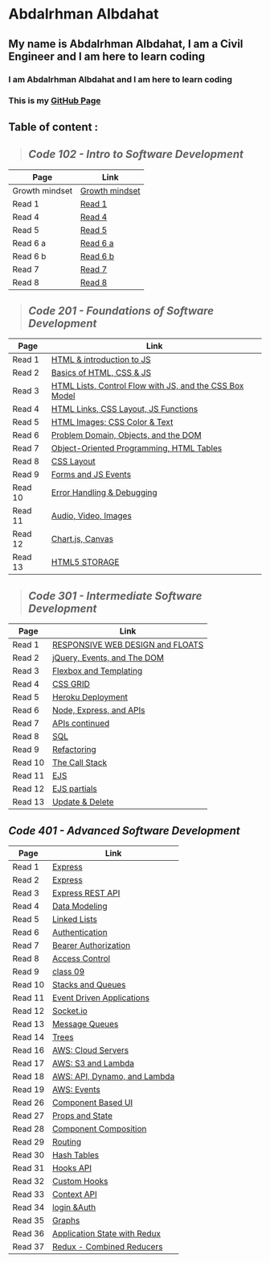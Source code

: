 # **Abdalrhman Albdahat**

## My name is Abdalrhman Albdahat, I am a Civil Engineer and I am here to learn coding



### I am Abdalrhman Albdahat and I am here to learn coding

### This is my [GitHub Page](https://github.com/boodah96)

## Table of content :


> ## *Code 102 - Intro to Software Development*

| Page           | Link                                                               |
|----------------|----------------|
| Growth mindset | [Growth mindset](https://boodah96.github.io/reading-notes/README1) |
| Read 1         |  [Read 1](https://boodah96.github.io/reading-notes/read_1)         |
| Read 4         |  [Read 4](https://boodah96.github.io/reading-notes/read4)|
| Read 5         |  [Read 5](https://boodah96.github.io/reading-notes/read5)|
| Read 6 a       |  [Read 6 a](https://boodah96.github.io/reading-notes/read6a)|
| Read 6 b       |  [Read 6 b](https://boodah96.github.io/reading-notes/read6b)|
| Read 7         |  [Read 7](https://boodah96.github.io/reading-notes/read7)|
| Read 8         |  [Read 8](https://boodah96.github.io/reading-notes/read8)|

> ## *Code 201 - Foundations of Software Development*

| Page   | Link                                                                           |
|--------|--------------------------------------------------------------------------------|
| Read 1 | [HTML & introduction to JS](https://boodah96.github.io/reading-notes/class-01) |
| Read 2 | [Basics of HTML, CSS & JS](https://boodah96.github.io/reading-notes/class-02)  |
| Read 3 | [HTML Lists, Control Flow with JS, and the CSS Box Model](https://boodah96.github.io/reading-notes/class-03)  |
| Read 4 | [HTML Links, CSS Layout, JS Functions](https://boodah96.github.io/reading-notes/class-04)  |
| Read 5 | [HTML Images; CSS Color & Text](https://boodah96.github.io/reading-notes/class-05)  |
| Read 6 | [Problem Domain, Objects, and the DOM](https://boodah96.github.io/reading-notes/class-06)  |
| Read 7 | [Object-Oriented Programming, HTML Tables](https://boodah96.github.io/reading-notes/class-07)  |
| Read 8 | [CSS Layout](https://boodah96.github.io/reading-notes/class-08)  |
| Read 9 | [Forms and JS Events](https://boodah96.github.io/reading-notes/class-09)  |
| Read 10 | [Error Handling & Debugging](https://boodah96.github.io/reading-notes/class-10)  |
| Read 11 | [Audio, Video, Images](https://boodah96.github.io/reading-notes/class-11)  |
| Read 12 | [Chart.js, Canvas](https://boodah96.github.io/reading-notes/class-12)  |
| Read 13 | [ HTML5 STORAGE](https://boodah96.github.io/reading-notes/class-13)  |

> ## *Code 301 - Intermediate Software Development*
| Page   | Link                                                                                 |
|--------| -------------------------------------------------------------------------------------|
| Read 1 | [RESPONSIVE WEB DESIGN and FLOATS](https://boodah96.github.io/reading-notes/read-01) |
| Read 2 | [ jQuery, Events, and The DOM](https://boodah96.github.io/reading-notes/read-02)     |
| Read 3 | [Flexbox and Templating](https://boodah96.github.io/reading-notes/read-03)           |
| Read 4 | [CSS GRID](https://boodah96.github.io/reading-notes/read-04)                         |
| Read 5 | [Heroku Deployment](https://boodah96.github.io/reading-notes/read-05)                |
| Read 6 | [Node, Express, and APIs](https://boodah96.github.io/reading-notes/read-06)          |
| Read 7 | [APIs continued](https://boodah96.github.io/reading-notes/read-07)                   |
| Read 8 | [SQL           ](https://boodah96.github.io/reading-notes/read-08)                   |
| Read 9 | [Refactoring   ](https://boodah96.github.io/reading-notes/read-09)                   |
| Read 10| [The Call Stack](https://boodah96.github.io/reading-notes/read-10)                   |
| Read 11| [EJS           ](https://boodah96.github.io/reading-notes/read-11)                   |
| Read 12| [EJS partials  ](https://boodah96.github.io/reading-notes/read-12)                   |
| Read 13| [Update & Delete  ](https://boodah96.github.io/reading-notes/read-13)                |

 ## *Code 401 - Advanced Software Development*
| Page    |  Link                                                                          |
| ------- |--------------------------------------------------------------------------------|
| Read 1  | [Express](https://boodah96.github.io/reading-notes/Read1)                      |
| Read 2  | [Express](https://boodah96.github.io/reading-notes/Read2)                      |
| Read 3  | [Express REST API](https://boodah96.github.io/reading-notes/Read3)             |
| Read 4  | [Data Modeling](https://boodah96.github.io/reading-notes/text4)                |
| Read 5  | [Linked Lists](https://boodah96.github.io/reading-notes/text5)                 |
| Read 6  | [Authentication](https://boodah96.github.io/reading-notes/text6)               |
| Read 7  | [Bearer Authorization](https://boodah96.github.io/reading-notes/text7)         |
| Read 8  | [Access Control](https://boodah96.github.io/reading-notes/text81)              |
| Read 9  | [class 09](https://boodah96.github.io/reading-notes/text9)                     |
| Read 10 | [Stacks and Queues](https://boodah96.github.io/reading-notes/text10)           |
| Read 11 | [ Event Driven Applications](https://boodah96.github.io/reading-notes/text11)  |
| Read 12 | [ Socket.io](https://boodah96.github.io/reading-notes/text12)                  |
| Read 13 | [ Message Queues](https://boodah96.github.io/reading-notes/text13)             |
| Read 14 | [ Trees](https://boodah96.github.io/reading-notes/text14)                      |
| Read 16 | [ AWS: Cloud Servers](https://boodah96.github.io/reading-notes/text16)         |
| Read 17 | [ AWS: S3 and Lambda](https://boodah96.github.io/reading-notes/text17)         |
| Read 18 | [ AWS: API, Dynamo, and Lambda](https://boodah96.github.io/reading-notes/text18)|
| Read 19 | [  AWS: Events](https://boodah96.github.io/reading-notes/text19)|
| Read 26 | [  Component Based UI](https://boodah96.github.io/reading-notes/text26)|
| Read 27 | [  Props and State](https://boodah96.github.io/reading-notes/text27)|
| Read 28 | [  Component Composition](https://boodah96.github.io/reading-notes/text28)|
| Read 29 | [  Routing](https://boodah96.github.io/reading-notes/text29)|
| Read 30 | [  Hash Tables](https://boodah96.github.io/reading-notes/text30)|
| Read 31 | [  Hooks API ](https://boodah96.github.io/reading-notes/text31)|
| Read 32 | [  Custom Hooks ](https://boodah96.github.io/reading-notes/text32)|
| Read 33 | [  Context API ](https://boodah96.github.io/reading-notes/text33)|
| Read 34 | [  login &Auth ](https://boodah96.github.io/reading-notes/text34)|
| Read 35 | [  Graphs ](https://boodah96.github.io/reading-notes/text35)|
| Read 36 | [   Application State with Redux ](https://boodah96.github.io/reading-notes/text36)|
| Read 37 | [   Redux - Combined Reducers ](https://boodah96.github.io/reading-notes/text37)|
  